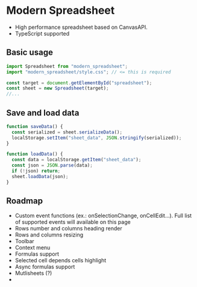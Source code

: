# Modern Spreadsheet

- High performance spreadsheet based on CanvasAPI.
- TypeScript supported

## Basic usage

```ts
import Spreadsheet from "modern_spreadsheet";
import "modern_spreadsheet/style.css"; // <= this is required

const target = document.getElementById("spreadsheet");
const sheet = new Spreadsheet(target);
//...
```

## Save and load data

```ts
function saveData() {
  const serialized = sheet.serializeData();
  localStorage.setItem("sheet_data", JSON.stringify(serialized));
}

function loadData() {
  const data = localStorage.getItem("sheet_data");
  const json = JSON.parse(data);
  if (!json) return;
  sheet.loadData(json);
}
```

## Roadmap

- Custom event functions (ex.: onSelectionChange, onCellEdit...). Full list of supported events will available on this page
- Rows number and columns heading render
- Rows and columns resizing
- Toolbar
- Context menu
- Formulas support
- Selected cell depends cells highlight
- Async formulas support
- Mutlisheets (?)
-
